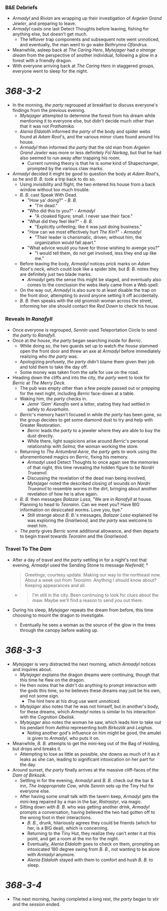 ### B&E Debriefs

* *Armadyl* and *Rivian* are wrapping up their investigation of *Argelen Grand Jewler*, and preparing to leave.
* *Armadyl* casts one last Detect Thoughts before leaving, fishing for anything else, but doesn't get much.
  * The leftover trap components and subsequent note went unnoticed, and eventually, the man went to go wake *Bethrynna Ofandrus*.
* Meanwhile, asleep back at *The Caring Hero*, *Mytejager* had *a strange dream* from the perspective of another individual, following a glow in a forest with a friendly dragon.
* With everyone arriving back at *The Caring Hero* in staggered groups, everyone went to sleep for the night.

# *368-3-2*

* In the morning, *the party* regrouped at breakfast to discuss everyone's findings from the previous evening.
  * *Mytejager* attempted to determine the forest from his dream while mentioning it to everyone else, but didn't decide much other than that it was not *Prathamika*.
  * *Alenia Eldaloth* informed *the party* of the body and spider webs found at *Adam Root*'s, and the various minor clues found around his house.
  * *Armadyl* then informed *the party* that the old man from *Argelen Grand Jewler* was more or less definitely *Fol Narkag*, but that he had also seemed to run away after trapping his room.
    * Current running theory is that he is some kind of Shapechanger, prompted by the various claw marks.
* *Armadyl* decided it might be good to question the body at *Adam Root*'s, so he and *B. B.* took a trip back to do so.
  * Using invisibility and flight, the two entered his house from a back window without too much trouble.
  * *B. B.* cast Speak With Dead.
    * "How ya' doing?" - *B. B.*
      * "I'm dead."
    * "Who did this to you?" - *Armadyl*
      * "A cloaked figure; small. I never saw their face."
    * "What did they feel like?" - *B. B.*
      * "Explicitly unfeeling; like it was just doing business."
    * "How can we most effectively hurt *The Kin*?" - *Armadyl*
      * "Their leader is charismatic, driven; without him, the organization would fall apart."
    * "What advice would you have for those wishing to avenge you?"
      * "I would tell them, do not get involved, less they end up like me."
  * Before leaving the body, *Armadyl* notices prick marks on *Adam Root*'s neck, which could look like a spider bite, but *B. B.* notes they are definitely just two blade marks.
    * *Armadyl* gets the sense this might be staged, and eventually also comes to the conclusion the webs likely came from a Web spell.
  * On the way out, *Armadyl* is also sure to at least disable the trap on the front door, attempting to avoid anyone setting it off accidentally.
  * *B. B.* then speaks with the old gnomish woman across the street, informing her she should contact the *Red Dawn* to check his house.

### Reveals In *Ranafyll*

* Once everyone is regrouped, *Sennin* used Teleportation Circle to send *the party* to *Ranafyll*.
* Once at *the house*, *the party* began searching inside for *Berric*.
  * While doing so, the two guards set up to watch *the house* slammed open the front door and threw an axe at *Armadyl* before immediately realizing who *the party* was.
  * Apologizing profusely, *the party* didn't blame them given their job and told them to take the day off.
  * Some money was taken from the safe for use on the road.
* Heading down the cliffs and into the city, *the party* went to look for *Berric* at *The Merry Deck*.
  * The pub was empty other than a few people passed out or prepping for the next night, including *Berric* face-down at a table.
  * Waking him, *the party* checks in.
    * *Jemir 'Gem' Kenafin* sent a letter, stating they had settled in safely to *Asvarholm*.
  * *Berric*'s memory hasn't focused in while *the party* has been gone, so the group decides to get some diamond dust to try and help with Greater Restoration.
    * *Berric* leads *the party* to a jeweler where they are able to buy the dust directly.
    * While there, light suspicions arise around *Berric*'s personal relationship with *Selma*, the woman working the store.
  * Returning to *The Antumbral Aerie*, *the party* gets to work using the aforementioned magics on *Berric*, fixing his memory.
    * *Armadyl* used Detect Thoughts to once again see the memories of that night, this time revealing the hidden figure to be *Nordri Trueanvil*.
    * Discussing the revelation of the dead man being involved, *Mytejager* noted the described closing of wounds on *Nordri Trueanvil* to resemble worms in the dirt, bringing about another revelation of how he is alive again.
  * *B. B.* then messages *Balazar Lasa*, "We are in *Ranafyll* at house. Planning to head to *Teorainn*. Can we meet you? Have BIG information on desiccated worms. Love you, bye."
    * Still strange about *B. B.*'s messages, *Balazar Lasa* explained he was exploring the *Gnarlwood*, and *the party* was welcome to meet him.
  * *The party* gives *Berric* some additional allowance, and then departs to begin travel towards *Teorainn* and the *Gnarlwood*.

### Travel To The *Dam*

* After a day of travel and *the party* settling in for a night's rest that evening, *Armadyl* used the Sending Stone to message *Niefendil*;
  * 
     > 
     > Greetings; courtesy update. Making our way to the northeast now. About a week out from *Teorainn*. Anything I should know about? Keeping appearances and all.
  
  * 
     > 
     > I'm still in the city. Been continuing to look for clues about the maw. Maybe we'll find a reason to send you out there.

* During his sleep, *Mytejager* repeats the dream from before, this time choosing to mount the dragon to investigate.
  * Eventually he sees a woman as the source of the glow in the trees through the canopy before waking up.

# *368-3-3*

* *Mytejager* is very distracted the next morning, which *Armadyl* notices and inquires about.
  * *Mytejager* explains the dragon dreams were continuing, though that this time he flew on the dragon.
  * He then notes that he didn't do anything to prompt interaction with the gods this time, so he believes these dreams may just be his own, and not some sign.
    * The hint here at his drug use went unnoticed.
  * *Mytejager* also notes that he was not himself, but in another's body, for these dreams, which *Armadyl* notes is similar to his interaction with the *Cognition Obelisk*.
  * *Mytejager* also notes the woman he saw, which leads him to take out his pendant from *Aethia* representing both *Birkoziik* and *Leighas*.
    * Noting another god's influence on him might be good, the amulet is given to *Armadyl*, who puts it on.
* Meanwhile, *B. B.* attempts to get the mini-keg out of the Bag of Holding, but drops and breaks it.
  * Attempting to lose as little as possible, she downs as much of it as it leaks as she can, leading to significant intoxication on her part for the day.
* Around sunset, *the party* finally arrives at the massive cliff-faces of the *Dam of Birkozik*.
  * Settling in for the evening, *Armadyl* and *B. B.* check out the bar & inn, *The Inappropriate Cow*, while *Sennin* sets up the Tiny Hut for everyone else.
  * After having some small talk with the tavern keep, *Armadyl* gets the mini-keg repaired by a man in the bar, *Ristrastyr*, via magic.
  * Sitting down with *B. B.* who was getting another drink, *Armadyl* prompts a conversation, having believed the two had gotten off to the wrong foot in their interactions.
    * *B. B.*, drunk, hilariously agrees they could be friends (which for her, is a BIG deal), which is concerning.
    * Returning to the Tiny Hut, they realize they can't enter it at this point, and get a room at the inn for the night.
    * Eventually, *Alenia Eldaloth* goes to check on them, prompting an intoxicated 180 degree swing from *B. B.*, not wanting to be alone with *Armadyl* anymore.
    * *Alenia Eldaloth* stayed with them to comfort and hush *B. B.* to sleep.

# *368-3-4*

* The next morning, having completed a long rest, *the party* began to stir and the session ended.
